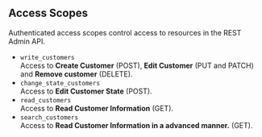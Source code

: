 <div>
  <h2>Access Scopes</h2>
  Authenticated access scopes control access to resources in the REST Admin API.
</div>

<ul>
	<li><code>write_customers</code><br/>
	Access to <b>Create Customer</b> (POST), <b>Edit Customer</b> (PUT and PATCH) and <b>Remove customer</b> (DELETE).</li>
	<li><code>change_state_customers</code><br/>
	Access to <b>Edit Customer State</b> (POST).</li>
	<li><code>read_customers</code><br/>
	Access to <b>Read Customer Information</b> (GET).</li>
	<li><code>search_customers</code><br/>
	Access to <b>Read Customer Information in a advanced manner.</b> (GET).</li>
<ul>

